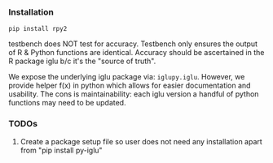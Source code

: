 ### Installation

```
pip install rpy2
```

testbench does NOT test for accuracy. Testbench only ensures the output of R & Python functions are identical. Accuracy should be ascertained in the R package iglu b/c it's the "source of truth".

We expose the underlying iglu package via: `iglupy.iglu`. However, we provide helper f(x) in python which allows for easier documentation and usability. The cons is maintainability: each iglu version a handful of python functions may need to be updated.

### TODOs
1. Create a package setup file so user does not need any installation apart from "pip install py-iglu"